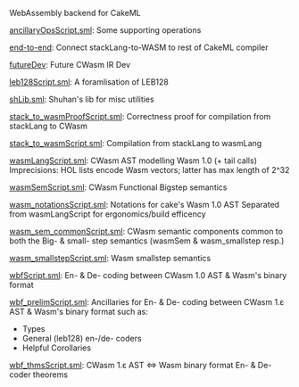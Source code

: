 WebAssembly backend for CakeML

[ancillaryOpsScript.sml](ancillaryOpsScript.sml):
Some supporting operations

[end-to-end](end-to-end):
Connect stackLang-to-WASM to rest of CakeML compiler

[futureDev](futureDev):
Future CWasm IR Dev

[leb128Script.sml](leb128Script.sml):
A foramlisation of LEB128

[shLib.sml](shLib.sml):
Shuhan's lib for misc utilities

[stack_to_wasmProofScript.sml](stack_to_wasmProofScript.sml):
Correctness proof for compilation from stackLang to CWasm

[stack_to_wasmScript.sml](stack_to_wasmScript.sml):
Compilation from stackLang to wasmLang

[wasmLangScript.sml](wasmLangScript.sml):
CWasm AST modelling Wasm 1.0 (+ tail calls)
Imprecisions:
  HOL lists encode Wasm vectors; latter has max length of 2^32

[wasmSemScript.sml](wasmSemScript.sml):
CWasm Functional Bigstep semantics

[wasm_notationsScript.sml](wasm_notationsScript.sml):
Notations for cake's Wasm 1.0 AST
Separated from wasmLangScript for ergonomics/build efficency

[wasm_sem_commonScript.sml](wasm_sem_commonScript.sml):
CWasm semantic components common to both the Big- & small- step semantics
(wasmSem & wasm_smallstep resp.)

[wasm_smallstepScript.sml](wasm_smallstepScript.sml):
Wasm smallstep semantics

[wbfScript.sml](wbfScript.sml):
En- & De- coding between CWasm 1.0 AST & Wasm's binary format

[wbf_prelimScript.sml](wbf_prelimScript.sml):
Ancillaries for En- & De- coding between CWasm 1.ε AST & Wasm's binary format
such as:
- Types
- General (leb128) en-/de- coders
- Helpful Corollaries

[wbf_thmsScript.sml](wbf_thmsScript.sml):
CWasm 1.ε AST ⇔ Wasm binary format En- & De- coder theorems
